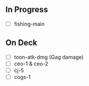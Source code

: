 
## In Progress

- [ ] fishing-main

## On Deck

- [ ] toon-atk-dmg (Gag damage)
- [ ] ceo-1 & ceo-2
- [ ] cj-5
- [ ] cogs-1
